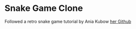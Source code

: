 Snake Game Clone
=================

Followed a retro snake game tutorial by Ania Kubow [her Github ](https://github.com/kubowania/Nokia3310-Snake)

